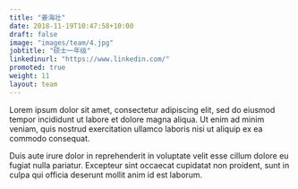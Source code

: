 ```yaml
---
title: "姜海壮"
date: 2018-11-19T10:47:58+10:00
draft: false
image: "images/team/4.jpg"
jobtitle: "硕士一年级"
linkedinurl: "https://www.linkedin.com/"
promoted: true
weight: 11
layout: team
---
```


Lorem ipsum dolor sit amet, consectetur adipiscing elit, sed do eiusmod tempor incididunt ut labore et dolore magna aliqua. Ut enim ad minim veniam, quis nostrud exercitation ullamco laboris nisi ut aliquip ex ea commodo consequat.

Duis aute irure dolor in reprehenderit in voluptate velit esse cillum dolore eu fugiat nulla pariatur. Excepteur sint occaecat cupidatat non proident, sunt in culpa qui officia deserunt mollit anim id est laborum.
